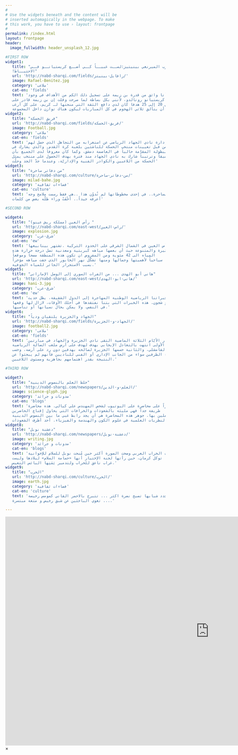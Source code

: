 ```yaml
---
#
# Use the widgets beneath and the content will be
# inserted automagically in the webpage. To make
# this work, you have to use › layout: frontpage
#
permalink: /index.html
layout: frontpage
header:
  image_fullwidth: header_unsplash_12.jpg

#FIRST ROW
widget1:
   title: "مدرب الميرنغي بينيتيز:لســت غبيــاً كــي أضــع كريستيانــو فــي
   !الاحتيــاط"
   url: 'http://nabd-sharqi.com/fields/رافايل-بينيتز/'
   image: Rafael-Benitez.jpg
   category: 'ملاعب'
   cat-en: 'fields'
   text: 'بالفعل، أنا واثق من قدرة بن زيمة على تسجيل ذلك الكم من الأهداف في وجود
   كريستيانو رونالدو، لأنني بكل بساطة لما صرحت وقلت إن بن زيمة قادر على
   تسجيل 20 إلى 25 هدفا كان لدي دافع الثقة التي منحتها لـ كريم، على كل أرغب
   في أن يتألق ثلاثي الهجوم في كل المباريات ليكون هناك توازن داخل المجموعة.'
widget2:
   title: "فريق الحسكة"
   url: 'http://nabd-sharqi.com/fields/فريق-الحسكة/'
   image: Football.jpg
   category: 'ملاعب'
   cat-en: 'fields'
   text: 'عبّر مجلس إدارة نادي الجهاد الرياضي عن استغرابه من التجاهل الذي حصل لهم
   من قبل تعيينات منتخب الحسكة للناشئين بلعبة كرة القدم، والذي يشارك في
   البطولة المقامة حالياً في العاصمة دمشق، وكما كان معروفاً لدى الجميع بأن
   تنسيقاً وترتيباً شارك به نادي الجهاد منذ فترة بهدف الحصول على منتخب يمثل
   الحسكة من اللاعبين والكوادر الفنية والإداريّة، وعندما جدّ الجد وحلّت'
widget3:
   title: "من دفاتر ساحرة"
   url: 'http://nabd-sharqi.com/culture/من-دفاتر-ساحرة/'
   image: milad-bahe.jpg
   category: 'فضاءات ثقافية'
   cat-en: 'culture'
   text: 'تلك الساحرة.. في إحدى مخطوطاتها لم تُدوّن هذا ..هي فقط رسمت ملامح وجه
   أعرفه جيداً.. أخْفَتْ وراء ظلّه بعض من كلمات'

#SECOND ROW

widget4:
   title: "(رأس العين (مملكة ريش عينو "
   url: 'http://nabd-sharqi.com/east-west/راس-العين/'
   image: explosion.jpg
   category: 'شرق-غرب'
   cat-en: 'ew'
   text: 'تقع رأس العين في الشمال الشرقي على الحدود التركية .تشتهر بينابيعها
   الكثيرة والمتنوعة حيث أن بعضها مياهه كبريتية ومعدنية تصل درجة حرارة هذه
   المياه الى 42 مئوية ومن المفروض ان تكون هذه المنطقة مصحاً وموقعاً
   سياحياً لأهميتها وجمالها ومنها تشكّل نهر الخابور الذي جفت مياهه مؤخراً
   بسبب الاستجرار الجائر للمياه الجوفية.'
widget5:
   title: "هاني أبو الهدى ... من الفرات السوري إلى الوصل الإماراتي"
   url: 'http://nabd-sharqi.com/east-west/هاني-ابو-الهدى/'
   image: hani-3.jpg
   category: 'شرق-غرب'
   cat-en: 'ew'
   text: 'الحديث عن خبراتنا الرياضية الوطنية المهاجرة إلى الدول الشقيقة، يظل حديث
   ذو شجون. هذه الخبرات التي بتنا نفتقدها في أحلك الأوقات، لازال لها وقعها
   في النفس، ولا يمكن بحال نسيانها أو تناسيها.'
widget6:
   title: "الجهاد والجزيرة يلتقيان ودياً"
   url: 'http://nabd-sharqi.com/fields/الجهاد-و-الجزيرة/'
   image: football2.jpg
   category: 'ملاعب'
   cat-en: 'fields'
   text: 'على مدار الأيّام الثلاثة الماضية التقى نادي الجزيرة والجهاد في مبارتين
   الأولى انتهت بالتعادل الإيجابي بهدف لهدف على أرض ملعب الصالة الرياضية
   بالقامشلي، والثانية حسمها الجزيرة لصالحه بهدفين دون رد على أرضه، وحسب
   آراء الطرفين سواء من الجانب الإداري أو الفني للناديين فأنهم لم يبحثوا عن
   النتيجة بقدر اهتمامهم بجاهزية ومستوى اللاعبين.'

#THIRD ROW

widget7:
   title: "خلط العلم بالنصوص الدينية"
   url: 'http://nabd-sharqi.com/newspapers/العلم-و-الدين/'
   image: science-glyph.jpg
   category: 'مدونات و جرائد'
   cat-en: 'blogs'
   text: 'قعت مؤخراً على محاضرة على اليوتيوب لشخص المهندس علي كيالي. هذه محاضرة
   طريفة جداً فهي مليئة بالشعوذات والخرافات التي يحاول إقناع الحاضرين
   المغفلين بها. جوهر هذه المحاضرة هي أن يجد رابط غبي ما بين النصوص الدينية
   والنظريات العلمية في علوم الكون والهندسة والفيزياء. أحد أظرف الشعوذات'
widget8:
   title: "دعشنة نوبل"
   url: 'http://nabd-sharqi.com/newspapers/دعشنة-نوبل/'
   image: writing.jpg
   category: 'مدونات و جرائد'
   cat-en: 'blogs'
   text: 'منذ ثورات الخراب العربي وضحت الصورة أكثر حين مُنحت نوبل للسلام للإخوانية
   توكل كرمان، حين رأتها لجنة الإختيار أنها «حمامة السلام» لبلادها وليست
   غراب ناعق للخراب ولتدمير يَمَنِها البائس التعيس.'
widget9:
   title: "الحرب"
   url: 'http://nabd-sharqi.com/culture/الحرب/'
   image: earth.jpg
   category: 'فضاءات ثقافية'
   cat-en: 'culture'
   text: 'الحرب تجدد شبابها تصبح نضرة اكثر ... تتبرج بالاحمر القاني كمومس رخيصة
   تغوي الباحثين عن شبق رخيص و متعة مبتسرة ....'

---
```


<div id="videoModal" class="reveal-modal large" data-reveal="">
  <div class="flex-video widescreen vimeo" style="display: block;">
    <iframe width="1280" height="720" src="https://www.youtube.com/embed/3b5zCFSmVvU" frameborder="0" allowfullscreen></iframe>
  </div>
  <a class="close-reveal-modal">&#215;</a>
</div>
